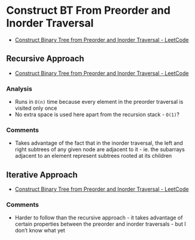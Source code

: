 # Construct BT From Preorder and Inorder Traversal

* [Construct Binary Tree from Preorder and Inorder Traversal - LeetCode](https://leetcode.com/problems/construct-binary-tree-from-preorder-and-inorder-traversal/description/)

## Recursive Approach

* [Construct Binary Tree from Preorder and Inorder Traversal - LeetCode](https://leetcode.com/problems/construct-binary-tree-from-preorder-and-inorder-traversal/discuss/34579/Python-short-recursive-solution.)

### Analysis

* Runs in `O(n)` time because every element in the preorder traversal is visited only once
* No extra space is used here apart from the recursion stack - `O(1)`?

###  Comments

* Takes advantage of the fact that in the inorder traversal, the left and right subtrees of any given node are adjacent to it - ie. the subarrays adjacent to an element represent subtrees rooted at its children

## Iterative Approach

* [Construct Binary Tree from Preorder and Inorder Traversal - LeetCode](https://leetcode.com/problems/construct-binary-tree-from-preorder-and-inorder-traversal/discuss/34555/The-iterative-solution-is-easier-than-you-think!)

### Comments
* Harder to follow than the recursive approach - it takes advantage of certain properties between the preorder and inorder traversals - but I don’t know what yet
